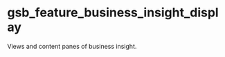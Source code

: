 gsb_feature_business_insight_display
====================================

Views and content panes of business insight.